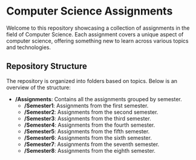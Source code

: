 # Computer Science Assignments

Welcome to this repository showcasing a collection of assignments in the field of Computer Science. Each assignment covers a unique aspect of computer science, offering something new to learn across various topics and technologies.

## Repository Structure

The repository is organized into folders based on topics. Below is an overview of the structure:

- **/Assignments**: Contains all the assignments grouped by semester.
  - **/Semester1**: Assignments from the first semester.
  - **/Semester2**: Assignments from the second semester.
  - **/Semester3**: Assignments from the third semester.
  - **/Semester4**: Assignments from the fourth semester.
  - **/Semester5**: Assignments from the fifth semester.
  - **/Semester6**: Assignments from the sixth semester.
  - **/Semester7**: Assignments from the seventh semester.
  - **/Semester8**: Assignments from the eighth semester.
